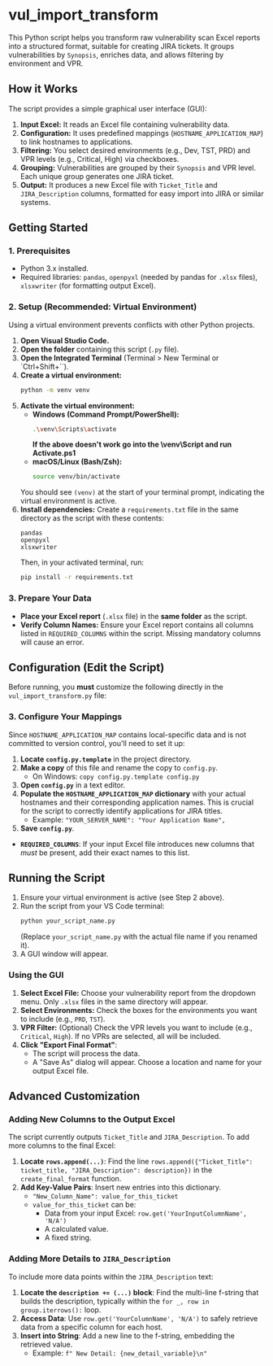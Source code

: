 # vul_import_transform

This Python script helps you transform raw vulnerability scan Excel reports into a structured format, suitable for creating JIRA tickets. It groups vulnerabilities by `Synopsis`, enriches data, and allows filtering by environment and VPR.

## How it Works

The script provides a simple graphical user interface (GUI):

1.  **Input Excel:** It reads an Excel file containing vulnerability data.
2.  **Configuration:** It uses predefined mappings (`HOSTNAME_APPLICATION_MAP`) to link hostnames to applications.
3.  **Filtering:** You select desired environments (e.g., Dev, TST, PRD) and VPR levels (e.g., Critical, High) via checkboxes.
4.  **Grouping:** Vulnerabilities are grouped by their `Synopsis` and VPR level. Each unique group generates one JIRA ticket.
5.  **Output:** It produces a new Excel file with `Ticket_Title` and `JIRA_Description` columns, formatted for easy import into JIRA or similar systems.

## Getting Started

### 1. Prerequisites

* Python 3.x installed.
* Required libraries: `pandas`, `openpyxl` (needed by pandas for `.xlsx` files), `xlsxwriter` (for formatting output Excel).

### 2. Setup (Recommended: Virtual Environment)

Using a virtual environment prevents conflicts with other Python projects.

1.  **Open Visual Studio Code.**
2.  **Open the folder** containing this script (`.py` file).
3.  **Open the Integrated Terminal** (Terminal > New Terminal or `Ctrl+Shift+``).
4.  **Create a virtual environment:**
    ```bash
    python -m venv venv
    ```
5.  **Activate the virtual environment:**
    * **Windows (Command Prompt/PowerShell):**
        ```bash
        .\venv\Scripts\activate
        ```
        **If the above doesn't work go into the \venv\Script and run Activate.ps1**
    * **macOS/Linux (Bash/Zsh):**
        ```bash
        source venv/bin/activate
        ```
    You should see `(venv)` at the start of your terminal prompt, indicating the virtual environment is active.
6.  **Install dependencies:**
    Create a `requirements.txt` file in the same directory as the script with these contents:
    ```
    pandas
    openpyxl
    xlsxwriter
    ```
    Then, in your activated terminal, run:
    ```bash
    pip install -r requirements.txt
    ```

### 3. Prepare Your Data

* **Place your Excel report** (`.xlsx` file) in the **same folder** as the script.
* **Verify Column Names:** Ensure your Excel report contains all columns listed in `REQUIRED_COLUMNS` within the script. Missing mandatory columns will cause an error.

## Configuration (Edit the Script)

Before running, you **must** customize the following directly in the `vul_import_transform.py` file:

### 3. Configure Your Mappings

Since `HOSTNAME_APPLICATION_MAP` contains local-specific data and is not committed to version control, you'll need to set it up:

1.  **Locate `config.py.template`** in the project directory.
2.  **Make a copy** of this file and rename the copy to `config.py`.
    * On Windows: `copy config.py.template config.py`
3.  **Open `config.py`** in a text editor.
4.  **Populate the `HOSTNAME_APPLICATION_MAP` dictionary** with your actual hostnames and their corresponding application names. This is crucial for the script to correctly identify applications for JIRA titles.
    * Example: `"YOUR_SERVER_NAME": "Your Application Name",`
5.  **Save `config.py`**.

* **`REQUIRED_COLUMNS`**: If your input Excel file introduces new columns that *must* be present, add their exact names to this list.

## Running the Script

1.  Ensure your virtual environment is active (see Step 2 above).
2.  Run the script from your VS Code terminal:
    ```bash
    python your_script_name.py
    ```
    (Replace `your_script_name.py` with the actual file name if you renamed it).
3.  A GUI window will appear.

### Using the GUI

1.  **Select Excel File:** Choose your vulnerability report from the dropdown menu. Only `.xlsx` files in the same directory will appear.
2.  **Select Environments:** Check the boxes for the environments you want to include (e.g., `PRD`, `TST`).
3.  **VPR Filter:** (Optional) Check the VPR levels you want to include (e.g., `Critical`, `High`). If no VPRs are selected, all will be included.
4.  **Click "Export Final Format"**:
    * The script will process the data.
    * A "Save As" dialog will appear. Choose a location and name for your output Excel file.

## Advanced Customization

### Adding New Columns to the Output Excel

The script currently outputs `Ticket_Title` and `JIRA_Description`. To add more columns to the final Excel:

1.  **Locate `rows.append(...)`**: Find the line `rows.append({"Ticket_Title": ticket_title, "JIRA_Description": description})` in the `create_final_format` function.
2.  **Add Key-Value Pairs**: Insert new entries into this dictionary.
    * `"New_Column_Name": value_for_this_ticket`
    * `value_for_this_ticket` can be:
        * Data from your input Excel: `row.get('YourInputColumnName', 'N/A')`
        * A calculated value.
        * A fixed string.

### Adding More Details to `JIRA_Description`

To include more data points within the `JIRA_Description` text:

1.  **Locate the `description += (...)` block**: Find the multi-line f-string that builds the description, typically within the `for _, row in group.iterrows():` loop.
2.  **Access Data**: Use `row.get('YourColumnName', 'N/A')` to safely retrieve data from a specific column for each host.
3.  **Insert into String**: Add a new line to the f-string, embedding the retrieved value.
    * Example: `f" New Detail: {new_detail_variable}\n"`